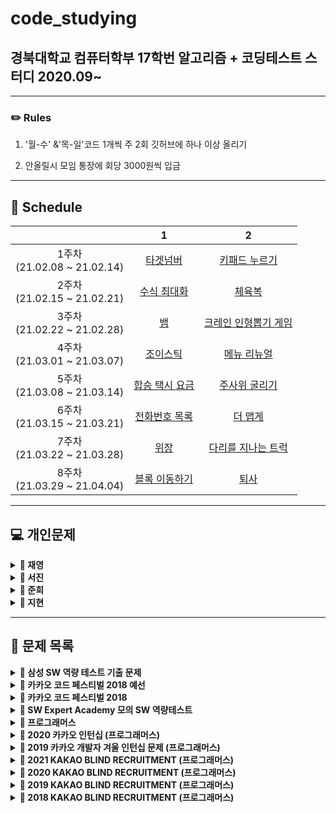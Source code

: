 # code_studying
## 경북대학교 컴퓨터학부 17학번 알고리즘 + 코딩테스트 스터디 2020.09~



------



### ✏️ Rules

  1. '월-수' &'목-일'코드 1개씩 주 2회 깃허브에 하나 이상 올리기

  2. 안올릴시 모임 통장에 회당 3000원씩 입금   

     
------



## 📅 Schedule

|                                  |                              1                               |                              2                               |
| :------------------------------: | :----------------------------------------------------------: | :----------------------------------------------------------: |
| 1주차<br />(21.02.08 ~ 21.02.14) | [타겟넘버](https://programmers.co.kr/learn/courses/30/lessons/43165) | [키패드 누르기](https://programmers.co.kr/learn/courses/30/lessons/67256) |
| 2주차<br />(21.02.15 ~ 21.02.21) | [수식 최대화](https://programmers.co.kr/learn/courses/30/lessons/67257) | [체육복](https://programmers.co.kr/learn/courses/30/lessons/42862) |
| 3주차<br />(21.02.22 ~ 21.02.28) |          [뱀](https://www.acmicpc.net/problem/3190)          | [크레인 인형뽑기 게임](https://programmers.co.kr/learn/courses/30/lessons/64061) |
| 4주차<br />(21.03.01 ~ 21.03.07) | [조이스틱](https://programmers.co.kr/learn/courses/30/lessons/42860) | [메뉴 리뉴얼](https://programmers.co.kr/learn/courses/30/lessons/72411) |
| 5주차<br />(21.03.08 ~ 21.03.14) | [합승 택시 요금](https://programmers.co.kr/learn/courses/30/lessons/72413) |    [주사위 굴리기](https://www.acmicpc.net/problem/14499)    |
| 6주차<br />(21.03.15 ~ 21.03.21) | [전화번호 목록](https://programmers.co.kr/learn/courses/30/lessons/42577) | [더 맵게](https://programmers.co.kr/learn/courses/30/lessons/42626) |
| 7주차<br />(21.03.22 ~ 21.03.28) | [위장](https://programmers.co.kr/learn/courses/30/lessons/42578) | [다리를 지나는 트럭](https://programmers.co.kr/learn/courses/30/lessons/42583) |
| 8주차<br />(21.03.29 ~ 21.04.04) | [블록 이동하기](https://programmers.co.kr/learn/courses/30/lessons/60063) |        [퇴사](https://www.acmicpc.net/problem/14501)         |



------



## &#128187; 개인문제



<details markdown="1">
<summary><strong>&#128193; 재영</strong></summary>

📕  알고리즘/C++ 정리 요약:  https://www.notion.so/C-4be12fdb389f41e8bbf46a4e7bde52c0 <br />
📗  알고리즘 상세:  https://www.notion.so/022648dc340b4e8c95472996a91920a1 <br />
📘  C++ 상세:  https://www.notion.so/C-add01ac9a89a497d8a45e364120add74 <br />
📙  코드 리뷰:  https://www.notion.so/93aa5a58731d4dbeb2da82381bf9743d<br />

|                                  | 문제                                                         |
| :------------------------------: | :----------------------------------------------------------- |
| 0주차~5주차<br />(21.01.07 ~ 21.03.14) | 1\. ~C++기초 빌드업용 코드업 기본 100제 풀이~<br> 2\. 백준, 프로그래머스 알고리즘 문제(상단 코드리뷰 노션 페이지 참고) <br> 3\. 프로그래머스 SQL 문제 |
| 6주차<br />(21.03.15 ~ 21.03.21) | 1\. [프로그래머스]SQL_GROUP BY<br/>2\. [프로그래머스]SQL_IS NULL<br/>3\. [프로그래머스]SQL_JOIN<br/>                                                              |
| 7주차<br />(21.03.22 ~ 21.03.28) |                                                              |
| 8주차<br />(21.03.29 ~ 21.04.04) |                                                              |

------

</details>



<details markdown="1">
<summary><strong>&#128193; 서진</strong></summary>


|                                  | 문제                                                         |
| :------------------------------: | :----------------------------------------------------------- |
| 1주차<br />(21.02.08 ~ 21.02.14) | ~[비밀지도](https://programmers.co.kr/learn/courses/30/lessons/17681)~<br />~[다트게임](https://programmers.co.kr/learn/courses/30/lessons/17682)~ |
| 2주차<br />(21.02.15 ~ 21.02.21) | ~백준 12851 [숨바꼭질 2](https://www.acmicpc.net/problem/12851)~<br />~백준 16958 [텔레포트](https://www.acmicpc.net/problem/16958)~ |
| 3주차<br />(21.02.22 ~ 21.02.28) | 1\. [한윤정이 이탈리아에 가서 아이스크림을 사먹는데](https://www.acmicpc.net/problem/2422)   <br/>~2\. [프로그래머스 - 기둥과 보 설치](https://programmers.co.kr/learn/courses/30/lessons/60061)~ |
| 4주차<br />(21.03.01 ~ 21.03.07) | ~1\. [백준 18352 특정 거리의 도시 찾기](https://www.acmicpc.net/problem/18352)~   <br/>~2\. [백준 14502 연구소](https://www.acmicpc.net/problem/14502)~ |
| 5주차<br />(21.03.08 ~ 21.03.14) |~1\. [백준 14888 연산자 끼워 넣기](https://www.acmicpc.net/problem/14888)~   <br>~2\. [백준 18428 감시 피하기](https://www.acmicpc.net/problem/18428)~   <br>~3\. [백준 16234 인구이동](https://www.acmicpc.net/problem/16234)~   <br>4\. [백준 60063 블록 이동하기](https://www.acmicpc.net/problem/60063)   <br>5\. ~[주사위 게임](https://www.acmicpc.net/problem/5566)~   <br>~6\. [나는 너가 살아온 날을 알고 있다](https://www.acmicpc.net/problem/2139)~   <br>~7\. [크리스마스 선물](https://www.acmicpc.net/problem/14235)~   <br>8\. [유턴 싫어](https://www.acmicpc.net/problem/2823)                                                           |
| 6주차<br />(21.03.15 ~ 21.03.21) |1\. 백준 10825 - [국영수](https://www.acmicpc.net/problem/10825)   <br>2\. 백준 18310 - [안테나](https://www.acmicpc.net/problem/18310)   <br>3\. 백준 42889 - [실패율](https://www.acmicpc.net/problem/42889)   <br>4\. 백준 1715 - [카드 정렬하기](https://www.acmicpc.net/problem/1715)   <br>5\. 정렬된 배열에서 특정 개수 구하기   <br>6\. 고정점 찾기   <br>7\. 백준 2110 - [공유기 설치](https://www.acmicpc.net/problem/2110)   <br>8\. 백준 600060 - [가사검색](https://www.acmicpc.net/problem/60060)                                                    |
| 7주차<br />(21.03.22 ~ 21.03.28) |                                                              |
| 8주차<br />(21.03.29 ~ 21.04.04) |                                                              |

------

</details>



<details markdown="1">
<summary><strong>&#128193; 준희</strong></summary>


|                                  | 문제                                                         |
| :------------------------------: | :----------------------------------------------------------- |
| 1주차<br />(21.02.08 ~ 21.02.14) | ~1. 백준 17413 단어뒤집기2~<br/>~2. SWEA 9229 한빈이와 Spot Mart~<br/>~3. 백준 16926 배열돌리기1~<br/>~4. 백준 2563 색종이~<br/>~5. 백준 1158 요세푸스 문제~<br/>~6. SWEA S/W 문제 해결 기본 9일차-사칙연산 유효성검사~<br/>~7. 백준 20299 3대 측정~<br/>~8. SWEA S/W 문제 해결 기본 5일차-Magnetic~<br/>~9. SWEA S/W 문제 해결 기본 8일차-암호문1~<br/>~10. SWEA 5215 햄버거 다이어트~<br/>~11. SWEA 7964 부먹왕국의 차원관문~<br/>~12. SWEA 6485 삼성시의 버스노선~<br/>~13. SWEA 5365 의석이의 세로로 말해요~<br/>~14. SWEA 4789 성공적인 공연기획~<br/>~15. 백준 1592 영식이와 친구들~<br/>~16. SWEA 4698 테네스의 특별한 소수~<br/>~17. 백준 2309 일곱난쟁이~<br/>~18. 백준 2605 줄세우기~<br/>~19. 백준 2578 빙고~ |
| 2주차<br />(21.02.15 ~ 21.02.21) | ~1. 백준 2567 색종이2~<br/>~2. 백준 3040 백설공주와 일곱난쟁이~<br/>~3. SWEA 6808 규영이와 인영이의 카드게임~<br/>~5. 백준 2961 도영이가 만든 맛있는 음식~<br/>~7. JUNGOL 1828 냉장고~<br/>~8. 백준 2839 설탕배달~<br/>~10. 백준 15686 치킨배달~<br/>~11. 백준 1992 쿼트트리~<br/>~16. 백준 1987 알파벳~<br/>~17. 백준 2941 크로아티아 알파벳~<br/>~18. SWEA SW 문제해결응용 3일차 - 최적경로~ |
| 3주차<br />(21.02.22 ~ 21.02.28) | ~2\. 프로그래머스 네트워크~<br/>~7\. 백준 2304 창고 다각형~<br/>~8\. 백준 9663 N-Queen~<br/>~11\. SWEA 4012 요리사~<br/>~12\. 백준 10142 줄세우기~<br/>~13\. 백준 2564 경비원~<br/>~14\. 백준 8320 직사각형을 만드는 방법~ |
| 4주차<br />(21.03.01 ~ 21.03.07) | 1\. 백준 배열돌리기3<br/>2\. SWEA 프로세서 연결하기<br/>3\. SWEA 3234 준환이의 양팔저울<br/>~4\. 백준 17135 캐슬 디펜스~<br/>5\. 백준 3109 빵집<br/>6\. 백준 2615 오목<br/>7\. 백준 1074 Z<br/>~8\. 프로그래머스 SQL - GROUP BY~<br/>~9\. 프로그래머스 SQL - IS NULL~<br/>~10\. 프로그래머스 SQL - JOIN~<br/>~11\. 프로그래머스 SQL - String~ |
| 5주차<br />(21.03.08 ~ 21.03.14) | ~1\. 백준 11723 집합~<br/>~2\. 백준 15829 Hashing~<br/>~3\. 백준 9375 패션왕 신해빈~<br/>~4\. 백준 15657 N과 M(8)~<br/>~5\. 백준 15666 N과 M(12)~<br/>~6\. 백준 15650 N과 M(2)~<br/>                                                            |
| 6주차<br />(21.03.15 ~ 21.03.21) |                                                              |
| 7주차<br />(21.03.22 ~ 21.03.28) |                                                              |
| 8주차<br />(21.03.29 ~ 21.04.04) |                                                              |

------

</details>



<details markdown="1">
<summary><strong>&#128193; 지현</strong></summary>
[BOJ - Basic Problem Solving](https://github.com/wjh51333/Problem-Solving)

|                                   | 문제                                                         |
| :-------------------------------: | :----------------------------------------------------------- |
| 1주차<br />(21.02.08 ~ 21.02.14)  | 백준 1654 - [랜선 자르기](https://www.acmicpc.net/problem/1654) (Binary Search, Ternary Search)<br/>백준 1780 - [종이의 개수](https://www.acmicpc.net/problem/1780) (분할정복) |
| 2주차<br />(21.02.15 ~ 21.02.21)  | 백준 11729 - [하노이 탑 이동 순서](https://www.acmicpc.net/problem/11729) (분할정복)<br />백준 11047 - [동전 0](https://www.acmicpc.net/problem/11047) (그리디) |
| 3주차<br />(21.02.22 ~ 21.02.28)  | 백준 2873 - [롤러코스터](https://www.acmicpc.net/problem/2873) (그리디)<br />백준 1107 - [리모컨](https://www.acmicpc.net/problem/1107) (브루트포스) |
| 4주차<br />(21.03.01 ~ 21.03.07)  | 백준 1451 - [직사각형으로 나누기](https://www.acmicpc.net/problem/1451) (브루트포스)<br />백준 2186 - [문자판](https://www.acmicpc.net/problem/2186) (브루트포스) |
| 5주차<br />(21.03.08 ~ 21.03.14)  | 백준 3108 - [로고](https://www.acmicpc.net/problem/3108) (브루트포스)<br />백준 1644 - [소수의 연속합](https://www.acmicpc.net/problem/1644) (브루트포스) |
| 6주차<br />(21.03.15 ~ 21.03.21)  | 백준 14500 - [테트로미노](https://www.acmicpc.net/problem/14500) <br />백준 10972 - [다음 순열](https://www.acmicpc.net/problem/10972)<br />백준 10973 - [이전 순열](https://www.acmicpc.net/problem/10973)<br />백준 10974 - [모든 순열](https://www.acmicpc.net/problem/10974)<br />백준 14888 - [연산자 끼워넣기](https://www.acmicpc.net/problem/14888)<br />백준 15658 - [연산자 끼워넣기 (2)](https://www.acmicpc.net/problem/15658)<br />백준 11723 - [집합](https://www.acmicpc.net/problem/11723)<br />프로그래머스 SQL [SUM, MAX, MIN](https://programmers.co.kr/learn/courses/30/parts/17043)<br />프로그래머스 SQL [IS NULL](https://programmers.co.kr/learn/courses/30/parts/17045) |
| 07주차<br />(21.03.22 ~ 21.03.28) |                                                              |
| 8주차<br />(21.03.29 ~ 21.04.04)  |                                                              |

------

</details>



------



## **&#128216; 문제 목록**

<details markdown="1">
<summary><strong>📄 삼성 SW 역량 테스트 기출 문제</strong></summary>


| 문제 번호 |           제목           |                  URL                  |
| :-------: | :----------------------: | :-----------------------------------: |
|   13460   |       구슬 탈출 2        | https://www.acmicpc.net/problem/13460 |
|   12100   |        2048(Easy)        | https://www.acmicpc.net/problem/12100 |
|   3190    |            뱀            | https://www.acmicpc.net/problem/3190  |
|   13458   |        시험 감독         | https://www.acmicpc.net/problem/13458 |
|   14499   |      주사위 굴리기       | https://www.acmicpc.net/problem/14499 |
|   14500   |        테트로미노        | https://www.acmicpc.net/problem/14500 |
|   14501   |           퇴사           | https://www.acmicpc.net/problem/14501 |
|   14502   |          연구소          | https://www.acmicpc.net/problem/14502 |
|   14503   |       로봇 청소기        | https://www.acmicpc.net/problem/14503 |
|   14888   |     연산자 끼워넣기      | https://www.acmicpc.net/problem/14888 |
|   14889   |      스타트와 링크       | https://www.acmicpc.net/problem/14889 |
|   14890   |          경사로          | https://www.acmicpc.net/problem/14890 |
|   14891   |         톱니바퀴         | https://www.acmicpc.net/problem/14891 |
|   15683   |           감시           | https://www.acmicpc.net/problem/15683 |
|   15684   |       사다리 조작        | https://www.acmicpc.net/problem/15684 |
|   15685   |       드래곤 커브        | https://www.acmicpc.net/problem/15685 |
|   15686   |        치킨 배달         | https://www.acmicpc.net/problem/15686 |
|   5373    |           큐빙           | https://www.acmicpc.net/problem/5373  |
|   16234   |        인구 이동         | https://www.acmicpc.net/problem/16234 |
|   16235   |       나무 재테크        | https://www.acmicpc.net/problem/16235 |
|   16236   |        아기 상어         | https://www.acmicpc.net/problem/16236 |
|   17144   |      미세먼지 안녕!      | https://www.acmicpc.net/problem/17144 |
|   17143   |          낚시왕          | https://www.acmicpc.net/problem/17143 |
|   17140   |    이차원 배열과 연산    | https://www.acmicpc.net/problem/17140 |
|   17142   |         연구소 3         | https://www.acmicpc.net/problem/17142 |
|   17779   |       게리맨더링 2       | https://www.acmicpc.net/problem/17779 |
|   17837   |      새로운 게임 2       | https://www.acmicpc.net/problem/17837 |
|   17822   |       원판 돌리기        | https://www.acmicpc.net/problem/17822 |
|   17825   |      주사위 윷놀이       | https://www.acmicpc.net/problem/17825 |
|   19235   |      모노미노도미노      | https://www.acmicpc.net/problem/19235 |
|   20061   |     모노미노도미노 2     | https://www.acmicpc.net/problem/20061 |
|   19236   |       청소년 상어        | https://www.acmicpc.net/problem/19236 |
|   19237   |        어른 상어         | https://www.acmicpc.net/problem/19237 |
|   19238   |       스타트 택시        | https://www.acmicpc.net/problem/19238 |
|   20055   | 컨베이어 벨트 위의 로봇  | https://www.acmicpc.net/problem/20055 |
|   20056   |  마법사 상어와 파이어볼  | https://www.acmicpc.net/problem/20056 |
|   20057   |  마법사 상어와 토네이도  | https://www.acmicpc.net/problem/20057 |
|   20058   | 마법사 상어와 파이어스톰 | https://www.acmicpc.net/problem/20058 |

------

</details>

<details markdown="1">
<summary><strong>📄 카카오 코드 페스티벌 2018 예선</strong></summary>


| 문제 번호 |   제목    |               URL                |
| :-------: | :-------: | :------------------------------: |
|   15953   | 상금 헌터 | http://acmicpc.net/problem/15953 |
|   15954   |  인형들   | http://acmicpc.net/problem/15954 |

------

</details>

<details markdown="1">
<summary><strong>📄 카카오 코드 페스티벌 2018</strong></summary>


| 문제 번호 |    제목    |               URL                |
| :-------: | :--------: | :------------------------------: |
|   15997   | 승부 예측  | http://acmicpc.net/problem/15997 |
|   15998   | 카카오머니 | http://acmicpc.net/problem/15998 |

------

</details>

<details markdown="1">
<summary><strong>📄 SW Expert Academy 모의 SW 역량테스트 </strong></summary>


| 문제 번호 |         제목         |                             URL                              |
| :-------: | :------------------: | :----------------------------------------------------------: |
|   1949    |     등산로 조성      | [클릭](https://swexpertacademy.com/main/code/problem/problemDetail.do?contestProbId=AV5PoOKKAPIDFAUq) |
|   1953    |     탈주범 검거      | [클릭](https://swexpertacademy.com/main/code/problem/problemDetail.do?contestProbId=AV5PpLlKAQ4DFAUq) |
|   2105    |     디저트 카페      | [클릭](https://swexpertacademy.com/main/code/problem/problemDetail.do?contestProbId=AV5VwAr6APYDFAWu) |
|   2112    |      보호 필름       | [클릭](https://swexpertacademy.com/main/code/problem/problemDetail.do?contestProbId=AV5V1SYKAaUDFAWu) |
|   2117    |    홈 방범 서비스    | [클릭](https://swexpertacademy.com/main/code/problem/problemDetail.do?contestProbId=AV5V61LqAf8DFAWu) |
|   2382    |     미생물 격리      | [클릭](https://swexpertacademy.com/main/code/problem/problemDetail.do?contestProbId=AV597vbqAH0DFAVl) |
|   2383    |    점심 식사시간     | [클릭](https://swexpertacademy.com/main/code/problem/problemDetail.do?contestProbId=AV5-BEE6AK0DFAVl) |
|   4013    |     특이한 자석      | [클릭](https://swexpertacademy.com/main/code/problem/problemDetail.do?contestProbId=AWIeV9sKkcoDFAVH) |
|   4014    |     활주로 건설      | [클릭](https://swexpertacademy.com/main/code/problem/problemDetail.do?contestProbId=AWIeW7FakkUDFAVH) |
|   5644    |      무선 충전       | [클릭](https://swexpertacademy.com/main/code/problem/problemDetail.do?contestProbId=AWXRDL1aeugDFAUo) |
|   5648    | 원자 소멸 시뮬레이션 | [클릭](https://swexpertacademy.com/main/code/problem/problemDetail.do?contestProbId=AWXRFInKex8DFAUo) |
|   5650    |      핀볼 게임       | [클릭](https://swexpertacademy.com/main/code/problem/problemDetail.do?contestProbId=AWXRF8s6ezEDFAUo) |
|   5653    |     줄기세포배양     | [클릭](https://swexpertacademy.com/main/code/problem/problemDetail.do?contestProbId=AWXRJ8EKe48DFAUo) |
|   5656    |      벽돌 깨기       | [클릭](https://swexpertacademy.com/main/code/problem/problemDetail.do?contestProbId=AWXRQm6qfL0DFAUo) |
|   5658    |  보물상자 비밀번호   | [클릭](https://swexpertacademy.com/main/code/problem/problemDetail.do?contestProbId=AWXRUN9KfZ8DFAUo) |

------

</details>

<details markdown="1">
<summary><strong>📄 프로그래머스</strong></summary>


|     제목      |                           URL                            |
| :-----------: | :------------------------------------------------------: |
|  가장 큰 수   | https://programmers.co.kr/learn/courses/30/lessons/42746 |
|     카펫      | https://programmers.co.kr/learn/courses/30/lessons/42842 |
|   조이스틱    | https://programmers.co.kr/learn/courses/30/lessons/42860 |
|   숫자야구    | https://programmers.co.kr/learn/courses/30/lessons/42841 |
|   타겟 넘버   | https://programmers.co.kr/learn/courses/30/lessons/43165 |
|  N으로 표현   | https://programmers.co.kr/learn/courses/30/lessons/42895 |
|  타일 장식물  | https://programmers.co.kr/learn/courses/30/lessons/43104 |
| 전화번호 목록 | https://programmers.co.kr/learn/courses/30/lessons/42577 |
|   네트워크    | https://programmers.co.kr/learn/courses/30/lessons/43162 |
|     위장      | https://programmers.co.kr/learn/courses/30/lessons/42578 |
|   단어변환    | https://programmers.co.kr/learn/courses/30/lessons/43163 |
|      탑       | https://programmers.co.kr/learn/courses/30/lessons/42588 |
|    H-Index    | https://programmers.co.kr/learn/courses/30/lessons/42747 |
|   입국 심사   | https://programmers.co.kr/learn/courses/30/lessons/43238 |
|     예산      | https://programmers.co.kr/learn/courses/30/lessons/43237 |

------

</details>


<details markdown="1">
<summary><strong>📄 2020 카카오 인턴십 (프로그래머스)</strong></summary>


|     문제      | 레벨 |                           URL                            |
| :-----------: | :--: | :------------------------------------------------------: |
| 키패드 누르기 |  1   | https://programmers.co.kr/learn/courses/30/lessons/67256 |
|  수식 최대화  |  2   | https://programmers.co.kr/learn/courses/30/lessons/67257 |
|   보석 쇼핑   |  3   | https://programmers.co.kr/learn/courses/30/lessons/67258 |
|  경주로 건설  |  3   | https://programmers.co.kr/learn/courses/30/lessons/67259 |
|   동굴 탐험   |  4   | https://programmers.co.kr/learn/courses/30/lessons/67260 |

------

</details>

<details markdown="1">
<summary><strong>📄 2019 카카오 개발자 겨울 인턴십 문제 (프로그래머스)</strong></summary>


|         문제         | 레벨 |                           URL                            |
| :------------------: | :--: | :------------------------------------------------------: |
| 크레인 인형뽑기 게임 |  1   | https://programmers.co.kr/learn/courses/30/lessons/64061 |
|         튜플         |  2   | https://programmers.co.kr/learn/courses/30/lessons/64065 |
|     불량 사용자      |  3   | https://programmers.co.kr/learn/courses/30/lessons/64064 |
|     호텔 방 배정     |  3   | https://programmers.co.kr/learn/courses/30/lessons/64063 |
|   징검다리 건너기    |  4   | https://programmers.co.kr/learn/courses/30/lessons/64062 |

------

</details>

<details markdown="1">
<summary><strong>📄 2021 KAKAO BLIND RECRUITMENT (프로그래머스)</strong></summary>



|       문제       | 레벨 |                           URL                            |
| :--------------: | :--: | :------------------------------------------------------: |
| 신규 아이디 추천 |  1   | https://programmers.co.kr/learn/courses/30/lessons/72410 |
|   메뉴 리뉴얼    |  2   | https://programmers.co.kr/learn/courses/30/lessons/72411 |
|    순위 검색     |  2   | https://programmers.co.kr/learn/courses/30/lessons/72412 |
|  합승 택시 요금  |  3   | https://programmers.co.kr/learn/courses/30/lessons/72413 |
|    광고 삽입     |  3   | https://programmers.co.kr/learn/courses/30/lessons/72414 |
|  카드 짝 맞추기  |  3   | https://programmers.co.kr/learn/courses/30/lessons/72415 |
| 매출 하락 최소화 |  4   | https://programmers.co.kr/learn/courses/30/lessons/72416 |

------

</details>


<details markdown="1">
<summary><strong>📄 2020 KAKAO BLIND RECRUITMENT (프로그래머스)</summary></strong>


|      문제      | 레벨 |                           URL                            |
| :------------: | :--: | :------------------------------------------------------: |
|  문자열 압축   |  2   | https://programmers.co.kr/learn/courses/30/lessons/60057 |
|   괄호 변환    |  2   | https://programmers.co.kr/learn/courses/30/lessons/60058 |
| 자물쇠와 열쇠  |  3   | https://programmers.co.kr/learn/courses/30/lessons/60059 |
| 기둥과 보 설치 |  3   | https://programmers.co.kr/learn/courses/30/lessons/60061 |
|   외벽 점검    |  3   | https://programmers.co.kr/learn/courses/30/lessons/60062 |
| 블록 이동하기  |  3   | https://programmers.co.kr/learn/courses/30/lessons/60063 |
|   가사 검색    |  4   | https://programmers.co.kr/learn/courses/30/lessons/60060 |

------

</details>

<details markdown="1">
<summary><strong>📄 2019 KAKAO BLIND RECRUITMENT (프로그래머스)</summary></strong>


|        문제        | 레벨 |                           URL                            |
| :----------------: | :--: | :------------------------------------------------------: |
|       실패율       |  1   | https://programmers.co.kr/learn/courses/30/lessons/42889 |
|     오픈채팅방     |  2   | https://programmers.co.kr/learn/courses/30/lessons/42888 |
|       후보키       |  2   | https://programmers.co.kr/learn/courses/30/lessons/42890 |
|    길 찾기 게임    |  3   | https://programmers.co.kr/learn/courses/30/lessons/42892 |
|     매칭 점수      |  3   | https://programmers.co.kr/learn/courses/30/lessons/42893 |
| 무지의 먹방 라이브 |  4   | https://programmers.co.kr/learn/courses/30/lessons/42891 |
|     블록 게임      |  4   | https://programmers.co.kr/learn/courses/30/lessons/42894 |

------

</details>

<details markdown="1">
<summary><strong>📄 2018 KAKAO BLIND RECRUITMENT (프로그래머스)</summary></strong>


|         문제          | 레벨 |                           URL                            |
| :-------------------: | :--: | :------------------------------------------------------: |
|    [1차] 비밀지도     |  1   | https://programmers.co.kr/learn/courses/30/lessons/17681 |
|    [1차] 다트 게임    |  1   | https://programmers.co.kr/learn/courses/30/lessons/17682 |
| [1차] 뉴스 클러스터링 |  2   | https://programmers.co.kr/learn/courses/30/lessons/17677 |
|   [1차] 프렌즈4블록   |  2   | https://programmers.co.kr/learn/courses/30/lessons/17679 |
|      [1차] 캐시       |  2   | https://programmers.co.kr/learn/courses/30/lessons/17680 |
|    [3차] 방금그곡     |  2   | https://programmers.co.kr/learn/courses/30/lessons/17683 |
|      [3차] 압축       |  2   | https://programmers.co.kr/learn/courses/30/lessons/17684 |
|   [3차] 파일명 정렬   |  2   | https://programmers.co.kr/learn/courses/30/lessons/17686 |
|   [3차] n진수 게임    |  2   | https://programmers.co.kr/learn/courses/30/lessons/17687 |
|   [1차] 추석 트래픽   |  3   | https://programmers.co.kr/learn/courses/30/lessons/17676 |
|    [1차] 셔틀버스     |  3   | https://programmers.co.kr/learn/courses/30/lessons/17678 |
|    [3차] 자동완성     |  4   | https://programmers.co.kr/learn/courses/30/lessons/17685 |

------

</details>

